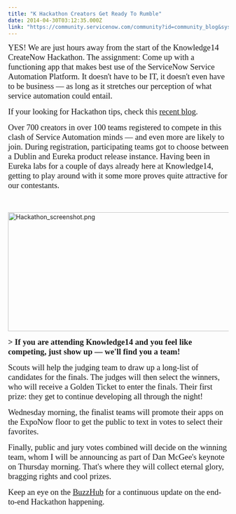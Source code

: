 ```yaml
---
title: "K Hackathon Creators Get Ready To Rumble"
date: 2014-04-30T03:12:35.000Z
link: "https://community.servicenow.com/community?id=community_blog&sys_id=78fda22ddbd0dbc01dcaf3231f961969"
---
```

<p><span style="font-size: 14.0pt; font-family: Calibri;">YES! We are just hours away from the start of the Knowledge14 CreateNow Hackathon. The assignment: Come up with a functioning app that makes best use of the ServiceNow Service Automation Platform. It doesn't have to be IT, it doesn't even have to be business — as long as it stretches our perception of what service automation could entail. </span></p><p></p><p><span style="font-size: 14.0pt; font-family: Calibri;">If your looking for Hackathon tips, check this <a title="" _jive_internal="true" href="/community/learn/knowledge-user-conference/blog/2014/04/26/lets-get-ready-to-create--want-some-tips">recent blog</a>.</span></p><p></p><p><span style="font-size: 14.0pt; font-family: Calibri;">Over 700 creators in over 100 teams registered to compete in this clash of Service Automation minds — and even more are likely to join. During registration, participating teams got to choose between a Dublin and Eureka product release instance. Having been in Eureka labs for a couple of days already here at Knowledge14, getting to play around with it some more proves quite attractive for our contestants. </span></p><p><span style="font-size: 14.0pt; font-family: Calibri;"><br/></span></p><p><img  alt="Hackathon_screenshot.png" class="image-0 jive-image" height="271" src="48f00542dbd09f048c8ef4621f961956.iix" style="height: 270.779px; width: 523px;" width="523"/></p><p><strong style="font-size: 14.0pt; font-family: Calibri;">&gt; If you are attending Knowledge14 and you feel like competing, just show up — we'll find you a team!</strong></p><p></p><p><span style="font-size: 14.0pt; font-family: Calibri;">Scouts will help the judging team to draw up a long-list of candidates for the finals. The judges will then select the winners, who will receive a Golden Ticket to enter the finals. Their first prize: they get to continue developing all through the night!</span></p><p></p><p><span style="font-size: 14.0pt; font-family: Calibri;">Wednesday morning, the finalist teams will promote their apps on the ExpoNow floor to get the public to text in votes to select their favorites.</span></p><p></p><p><span style="font-size: 14.0pt; font-family: Calibri;">Finally, public and jury votes combined will decide on the winning team, whom I will be announcing as part of Dan McGee's keynote on Thursday morning. That's where they will collect eternal glory, bragging rights and cool prizes. </span></p><p></p><p><span style="font-size: 14.0pt; font-family: Calibri;">Keep an eye on the <a title="mmunity.servicenow.com/" href="http://community.servicenow.com/">BuzzHub</a> for a continuous update on the end-to-end Hackathon happening. </span></p>
